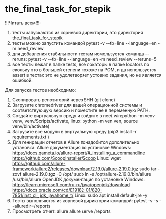 # the_final_task_for_stepik
!!!Читать всем!!!: 
1. тесты запускаются из корневой директории, это директория the_final_task_for_stepik
2. тесты можно запустить командой pytest -v --tb=line --language=en -m need_review 
3. для добавления стабильности тестам исмользуется команда --reruns:
    pytest -v --tb=line --language=en -m need_review --reruns=5
4. все тесты лежат в папке tests, все локаторы в папке locators по скольку это в большей степени похоже на POM,
и да используется assert в тестах это не удолетворяет устовию задания, но не является ошибкой.


Для запуска тестов необходимо:
1. Скопировать репозиторий через SHH (git clone)
2. Загрузите chromedriver для вашей операционной системы и соответствующую версию
и поместите ее в переменную PATH.
3. Создайте виртуальную среду и войдите в нее(
win:python -m venv venv, venv/Scripts/activate, linux: python -m ven ven, source venv/bin/activate)
4. Загрузите все модули в виртуальную среду (pip3 install -r requirements.txt )
5. Для генирации отчетов в Allure понадобится дополительно установка:
Allure документация по установке 
    Windows: https://docs.qameta.io/allure-report/#_installing_a_commandline
https://github.com/ScoopInstaller/Scoop
    Linux: wget https://github.com/allure-framework/allure2/releases/download/2.19.0/allure-2.19.0.tgz
sudo tar -zxvf allure-2.19.0.tgz -C /opt/ 
sudo ln -s /opt/allure-2.19.0/bin/allure /usr/bin/allure
OpenJDK документация по установке 
    Windows: https://learn.microsoft.com/ru-ru/java/openjdk/download
https://docs.oracle.com/cd/E19182-01/820-7851/inst_cli_jdk_javahome_t/
    Linux: sudo apt install default-jre -y
6. Тесты выполняются из корневой дириктории командой: pytest -v -s --alluredir=/reports
7. Просмотреть отчет: allure allure serve /reports
